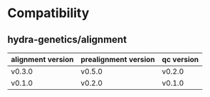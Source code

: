 # Compatibility
## hydra-genetics/alignment

| alignment version | prealignment version | qc version |
| --- | --- | --- |
| v0.3.0 | v0.5.0 | v0.2.0 |
| v0.1.0 | v0.2.0 | v0.1.0 |
